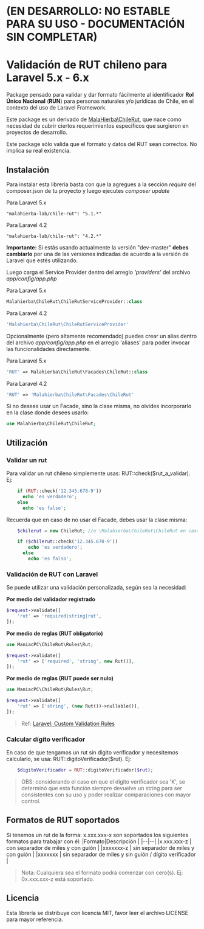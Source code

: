 
# (EN DESARROLLO: NO ESTABLE PARA SU USO - DOCUMENTACIÓN SIN COMPLETAR)
# Validación de RUT chileno para Laravel 5.x - 6.x

Package pensado para validar y dar formato fácilmente al identificador **Rol Único Nacional** (**RUN**) para personas naturales y/o jurídicas de Chile, en el contexto del uso de Laravel Framework. 

Este package es un derivado de [MalaHierba\ChileRut](https://github.com/malahierba-lab/chile-rut), que nace como necesidad de cubrir ciertos requerimientos específicos que surgieron en proyectos de desarrollo.

Este package sólo valida que el formato y datos del RUT sean correctos. No implica su real existencia.

## Instalación

Para instalar esta librería basta con que la agregues a la sección *require* del composer.json de tu proyecto y luego ejecutes *composer update*

Para Laravel 5.x

    "malahierba-lab/chile-rut": "5.1.*"

Para Laravel 4.2

    "malahierba-lab/chile-rut": "4.2.*"

**Importante:** Si estás usando actualmente la versión "dev-master" **debes cambiarlo** por una de las versiones indicadas de acuerdo a la versión de Laravel que estés utilizando.

Luego carga el Service Provider dentro del arreglo *'providers'* del archivo *app/config/app.php*

Para Laravel 5.x
```php
Malahierba\ChileRut\ChileRutServiceProvider::class
```

Para Laravel 4.2
```php
'Malahierba\ChileRut\ChileRutServiceProvider'
```
Opcionalmente (pero altamente recomendado) puedes crear un alias dentro del archivo *app/config/app.php* en el arreglo 'aliases' para poder invocar las funcionalidades directamente.

Para Laravel 5.x
```php
'RUT' => Malahierba\ChileRut\Facades\ChileRut::class
```
Para Laravel 4.2
```php
'RUT' => 'Malahierba\ChileRut\Facades\ChileRut'
```
Si no deseas usar un Facade, sino la clase misma, no olvides incorporarlo en la clase donde desees usarlo:
```php
use Malahierba\ChileRut\ChileRut;
```
## Utilización

### Validar un rut

Para validar un rut chileno simplemente usas: RUT::check($rut_a_validar). Ej:
```php
    if (RUT::check('12.345.678-9'))
      echo 'es verdadero';
    else
      echo 'es falso';
```
Recuerda que en caso de no usar el Facade, debes usar la clase misma:
```php
    $chilerut = new ChileRut; //o \Malahierba\ChileRut\ChileRut en caso de que no hayas importado la clase

    if ($chilerut::check('12.345.678-9'))
        echo 'es verdadero';
      else
        echo 'es falso';
```
### Validación de RUT con Laravel

Se puede utilizar una validación personalizada, según sea la necesidad:

**Por medio del validador registrado**
```php
$request->validate([
    'rut' => 'required|string|rut',
]);
```
**Por medio de reglas (RUT obligatorio)**
```php
use ManiacPC\ChileRut\Rules\Rut;

$request->validate([
    'rut' => ['required', 'string', new Rut()],
]);
```
**Por medio de reglas (RUT puede ser nulo)**
```php
use ManiacPC\ChileRut\Rules\Rut;

$request->validate([
    'rut' => ['string', (new Rut())->nullable()],
]);
```


> Ref: [Laravel: Custom Validation Rules](https://laravel.com/docs/validation#custom-validation-rules)

### Calcular dígito verificador

En caso de que tengamos un rut sin digito verificador y necesitemos calcularlo, se usa: RUT::digitoVerificador($rut). Ej:
```php
    $digitoVerificador = RUT::digitoVerificador($rut);
```
> OBS: considerando el caso en que el dígito verificador sea 'K', se
> determinó que esta función siempre devuelve un string para ser
> consistentes con su uso y poder realizar comparaciones con mayor
> control.

## Formatos de RUT soportados

Si tenemos un rut de la forma: x.xxx.xxx-x son soportados los siguientes formatos para trabajar con él:
|Formato|Descripción  |
|--|--|
|x.xxx.xxx-z  | con separador de miles y con guión  |
|xxxxxxx-z    | sin separador de miles y con guión  |
|xxxxxxx      | sin separador de miles y sin guión / dígito verificador  |

> Nota: Cualquiera sea el formato podrá comenzar con cero(s). Ej: 0x.xxx.xxx-z está soportado.


## Licencia

Esta librería se distribuye con licencia MIT, favor leer el archivo LICENSE para mayor referencia.
